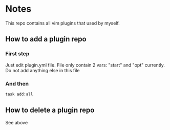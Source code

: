 # Notes

This repo contains all vim plugins that used by myself.

## How to add a plugin repo
### First step
Just edit plugin.yml file.
File only contain 2 vars: "start" and "opt" currently.
Do not add anything else in this file
### And then
```bash
task add:all
```

## How to delete a plugin repo
See above
